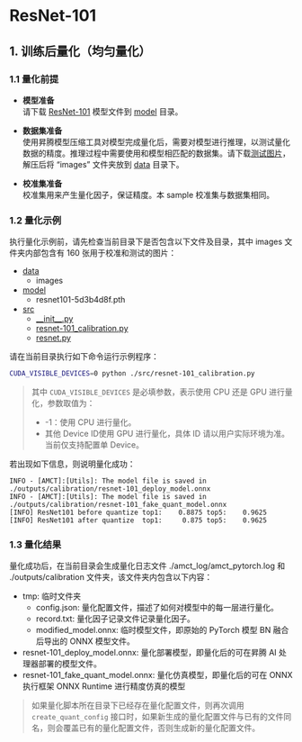 # ResNet-101

## 1. 训练后量化（均匀量化）

### 1.1 量化前提

+ **模型准备**  
请下载 [ResNet-101](https://obs-9be7.obs.cn-east-2.myhuaweicloud.com/003_Atc_Models/AE/ATC%20Model/resnet-101_nuq/resnet101-5d3b4d8f.pth) 模型文件到 [model](./model/) 目录。

+ **数据集准备**  
使用昇腾模型压缩工具对模型完成量化后，需要对模型进行推理，以测试量化数据的精度。推理过程中需要使用和模型相匹配的数据集。请下载[测试图片](https://obs-9be7.obs.cn-east-2.myhuaweicloud.com/003_Atc_Models/AE/ATC%20Model/resnet-101_nuq/images.zip)，解压后将 “images” 文件夹放到 [data](./data/) 目录下。

+ **校准集准备**  
校准集用来产生量化因子，保证精度。本 sample 校准集与数据集相同。

### 1.2 量化示例

执行量化示例前，请先检查当前目录下是否包含以下文件及目录，其中 images 文件夹内部包含有 160 张用于校准和测试的图片：

+ [data](./data/)
  + images
+ [model](./model/)
  + resnet101-5d3b4d8f.pth
+ [src](./src/)
  + [\_\_init__.py](./src/__init__.py)
  + [resnet-101_calibration.py](./src/resnet-101_calibration.py)
  + [resnet.py](./src/resnet.py)

请在当前目录执行如下命令运行示例程序：

```bash
CUDA_VISIBLE_DEVICES=0 python ./src/resnet-101_calibration.py
```

> 其中 `CUDA_VISIBLE_DEVICES` 是必填参数，表示使用 CPU 还是 GPU 进行量化，参数取值为：
>
> + -1：使用 CPU 进行量化。
> + 其他 Device ID使用 GPU 进行量化，具体 ID 请以用户实际环境为准。当前仅支持配置单 Device。

若出现如下信息，则说明量化成功：

```none
INFO - [AMCT]:[Utils]: The model file is saved in ./outputs/calibration/resnet-101_deploy_model.onnx
INFO - [AMCT]:[Utils]: The model file is saved in ./outputs/calibration/resnet-101_fake_quant_model.onnx
[INFO] ResNet101 before quantize top1:    0.8875 top5:    0.9625
[INFO] ResNet101 after quantize  top1:     0.875 top5:    0.9625
```

### 1.3 量化结果

量化成功后，在当前目录会生成量化日志文件 ./amct_log/amct_pytorch.log 和 ./outputs/calibration 文件夹，该文件夹内包含以下内容：

+ tmp: 临时文件夹
  + config.json: 量化配置文件，描述了如何对模型中的每一层进行量化。
  + record.txt: 量化因子记录文件记录量化因子。
  + modified_model.onnx: 临时模型文件，即原始的 PyTorch 模型 BN 融合后导出的 ONNX 模型文件。
+ resnet-101_deploy_model.onnx: 量化部署模型，即量化后的可在昇腾 AI 处理器部署的模型文件。
+ resnet-101_fake_quant_model.onnx: 量化仿真模型，即量化后的可在 ONNX 执行框架 ONNX Runtime 进行精度仿真的模型

> 如果量化脚本所在目录下已经存在量化配置文件，则再次调用 `create_quant_config` 接口时，如果新生成的量化配置文件与已有的文件同名，则会覆盖已有的量化配置文件，否则生成新的量化配置文件。

